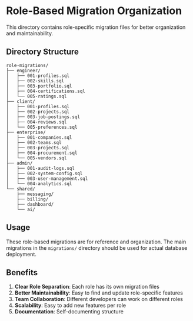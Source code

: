 # Role-Based Migration Organization

This directory contains role-specific migration files for better organization and maintainability.

## Directory Structure

```
role-migrations/
├── engineer/
│   ├── 001-profiles.sql
│   ├── 002-skills.sql
│   ├── 003-portfolio.sql
│   ├── 004-certifications.sql
│   └── 005-ratings.sql
├── client/
│   ├── 001-profiles.sql
│   ├── 002-projects.sql
│   ├── 003-job-postings.sql
│   ├── 004-reviews.sql
│   └── 005-preferences.sql
├── enterprise/
│   ├── 001-companies.sql
│   ├── 002-teams.sql
│   ├── 003-projects.sql
│   ├── 004-procurement.sql
│   └── 005-vendors.sql
├── admin/
│   ├── 001-audit-logs.sql
│   ├── 002-system-config.sql
│   ├── 003-user-management.sql
│   └── 004-analytics.sql
└── shared/
    ├── messaging/
    ├── billing/
    ├── dashboard/
    └── ai/
```

## Usage

These role-based migrations are for reference and organization. The main migrations in the `migrations/` directory should be used for actual database deployment.

## Benefits

1. **Clear Role Separation**: Each role has its own migration files
2. **Better Maintainability**: Easy to find and update role-specific features
3. **Team Collaboration**: Different developers can work on different roles
4. **Scalability**: Easy to add new features per role
5. **Documentation**: Self-documenting structure
